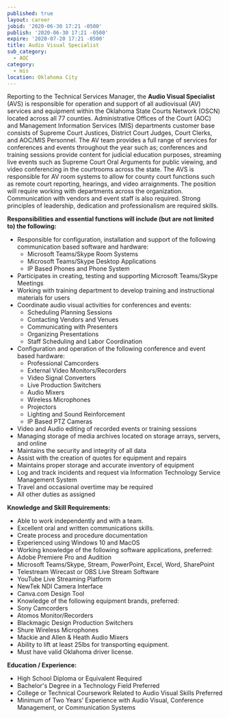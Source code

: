```yaml
---
published: true
layout: career
jobid: '2020-06-30 17:21 -0500'
publish: '2020-06-30 17:21 -0500'
expire: '2020-07-20 17:21 -0500'
title: Audio Visual Specialist
sub_category:
  - AOC
category:
  - mis
location: Oklahoma City
---
```

Reporting to the Technical Services Manager, the **Audio Visual Specialist** (AVS) is responsible for operation and support of all audiovisual (AV) services and equipment within the Oklahoma State Courts Network (OSCN) located across all 77 counties. Administrative Offices of the Court (AOC) and Management Information Services (MIS) departments customer base consists of Supreme Court Justices, District Court Judges, Court Clerks, and AOC/MIS Personnel. The AV team provides a full range of services for conferences and events throughout the year such as; conferences and training sessions provide content for judicial education purposes, streaming live events such as Supreme Court Oral Arguments for public viewing, and video conferencing in the courtrooms across the state. The AVS is responsible for AV room systems to allow for county court functions such as remote court reporting, hearings, and video arraignments. The position will require working with departments across the organization. Communication with vendors and event staff is also required. Strong principles of leadership, dedication and professionalism are required skills.

**Responsibilities and essential functions will include (but are not limited to) the following:**

- Responsible for configuration, installation and support of the following communication based software and hardware:
  - Microsoft Teams/Skype Room Systems
  - Microsoft Teams/Skype Desktop Applications
  - IP Based Phones and Phone System
- Participates in creating, testing and supporting Microsoft Teams/Skype Meetings
- Working with training department to develop training and instructional materials for  users
- Coordinate audio visual activities for conferences and events:
  - Scheduling Planning Sessions
  - Contacting Vendors and Venues
  - Communicating with Presenters
  - Organizing Presentations
  - Staff Scheduling and Labor Coordination
- Configuration and operation of the following conference and event based hardware:
  - Professional Camcorders
  - External Video Monitors/Recorders
  - Video Signal Converters
  - Live Production Switchers
  - Audio Mixers
  - Wireless Microphones
  - Projectors
  - Lighting and Sound Reinforcement
  - IP Based PTZ Cameras
- Video and Audio editing of recorded events or training sessions
- Managing storage of media archives located on storage arrays, servers, and online
- Maintains the security and integrity of all data
- Assist with the creation of quotes for equipment and repairs
- Maintains proper storage and accurate inventory of equipment
- Log and track incidents and request via Information Technology Service Management System
- Travel and occasional overtime may be required
- All other duties as assigned

**Knowledge and Skill Requirements:**

- Able to work independently and with a team.
- Excellent oral and written communications skills.
- Create process and procedure documentation
- Experienced using Windows 10 and MacOS
- Working knowledge of the following software applications, preferred: 
- Adobe Premiere Pro and Audition
- Microsoft Teams/Skype, Stream, PowerPoint, Excel, Word, SharePoint
- Telestream Wirecast or OBS Live Stream Software
- YouTube Live Streaming Platform
- NewTek NDI Camera Interface
- Canva.com Design Tool
- Knowledge of the following equipment brands, preferred:
- Sony Camcorders
- Atomos Monitor/Recorders
- Blackmagic Design Production Switchers
- Shure Wireless Microphones
- Mackie and Allen & Heath Audio Mixers
- Ability to lift at least 25lbs for transporting equipment.
- Must have valid Oklahoma driver license.

**Education / Experience:**

- High School Diploma or Equivalent Required 
- Bachelor's Degree in a Technology Field Preferred
- College or Technical Coursework Related to Audio Visual Skills Preferred
- Minimum of Two Years’ Experience with Audio Visual, Conference Management, or Communication Systems
